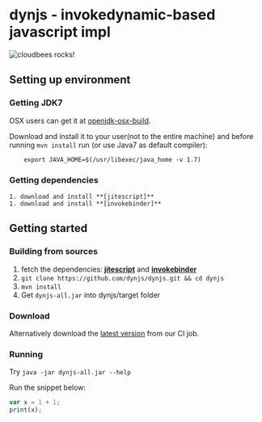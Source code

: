 # dynjs - invokedynamic-based javascript impl

![cloudbees rocks!](http://static-www.cloudbees.com/images/badges/BuiltOnDEV.png)

## Setting up environment


### Getting JDK7

OSX users can get it at [openjdk-osx-build].

Download and install it to your user(not to the entire machine) and before running `mvn install` run (or use Java7 as default compiler):
		
		export JAVA_HOME=$(/usr/libexec/java_home -v 1.7)
		
### Getting dependencies

	1. download and install **[jitescript]**
	1. download and install **[invokebinder]**


## Getting started


### Building from sources

1. fetch the dependencies: **[jitescript]** and **[invokebinder]**
1. `git clone https://github.com/dynjs/dynjs.git && cd dynjs`
1. `mvn install`
1. Get `dynjs-all.jar` into dynjs/target folder

### Download

Alternatively download the [latest version](https://dynjs.ci.cloudbees.com/job/dynjs/ws/target/dynjs-all.jar) from our CI job.

### Running 

Try `java -jar dynjs-all.jar --help`

Run the snippet below:

```javascript
var x = 1 + 1;
print(x);
```

[jitescript]:https://github.com/qmx/jitescript
[invokebinder]:https://github.com/headius/invokebinder
[openjdk-osx-build]:http://code.google.com/p/openjdk-osx-build

